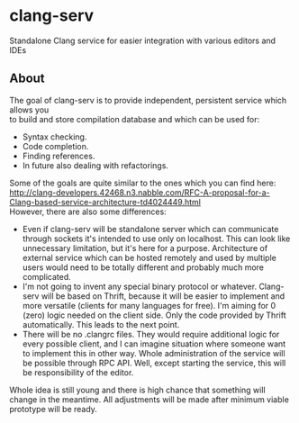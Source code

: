 clang-serv
====

Standalone Clang service for easier integration with various editors and IDEs


## About
The goal of clang-serv is to provide independent, persistent service which allows you  
to build and store compilation database and which can be used for:

* Syntax checking.
* Code completion.
* Finding references.
* In future also dealing with refactorings.

Some of the goals are quite similar to the ones which you can find here:  
http://clang-developers.42468.n3.nabble.com/RFC-A-proposal-for-a-Clang-based-service-architecture-td4024449.html  
However, there are also some differences:

* Even if clang-serv will be standalone server which can communicate through sockets it's intended to use only on localhost.
  This can look like unnecessary limitation, but it's here for a purpose. Architecture of external service which can be 
  hosted remotely and used by multiple users would need to be totally different and probably much more complicated.
* I'm not going to invent any special binary protocol or whatever. Clang-serv will be based on Thrift, because it will be 
  easier to implement and more versatile (clients for many languages for free). I'm aiming for 0 (zero) logic needed on
  the client side. Only the code provided by Thrift automatically. This leads to the next point.
* There will be no .clangrc files. They would require additional logic for every possible client, and I can imagine situation where someone 
  want to implement this in other way. Whole administration of the service will be possible through RPC API.
  Well, except starting the service, this will be responsibility of the editor.

Whole idea is still young and there is high chance that something will change in the meantime.
All adjustments will be made after minimum viable prototype will be ready.
